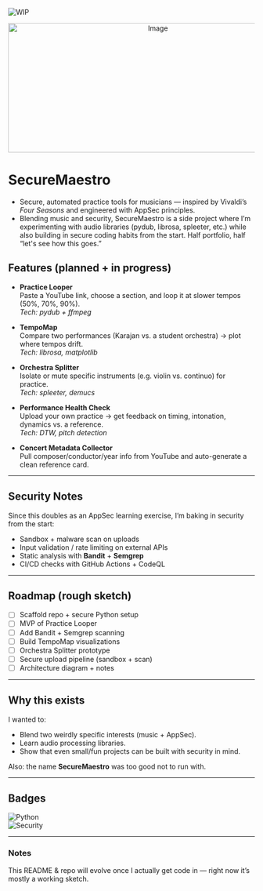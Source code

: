![WIP](https://img.shields.io/badge/status-Work_in_Progress-yellow?style=for-the-badge&logoColor=white)


<div align="center">
  <img width="596" height="264" alt="Image" src="https://github.com/user-attachments/assets/b6823818-fb60-41e0-9c3a-06e6d74ea5bc" />
</div>

# SecureMaestro  


- Secure, automated practice tools for musicians — inspired by Vivaldi’s *Four Seasons* and engineered with AppSec principles.  
- Blending music and security, SecureMaestro is a side project where I’m experimenting with audio libraries (pydub, librosa, spleeter, etc.) while also building in secure coding habits from the start. Half portfolio, half “let's see how this goes.”  


## Features (planned + in progress)

- **Practice Looper**  
  Paste a YouTube link, choose a section, and loop it at slower tempos (50%, 70%, 90%).  
  *Tech: pydub + ffmpeg*  

- **TempoMap**  
  Compare two performances (Karajan vs. a student orchestra) → plot where tempos drift.  
  *Tech: librosa, matplotlib*  

- **Orchestra Splitter**  
  Isolate or mute specific instruments (e.g. violin vs. continuo) for practice.  
  *Tech: spleeter, demucs*  

- **Performance Health Check**  
  Upload your own practice → get feedback on timing, intonation, dynamics vs. a reference.  
  *Tech: DTW, pitch detection*  

- **Concert Metadata Collector**  
  Pull composer/conductor/year info from YouTube and auto-generate a clean reference card.  

---

## Security Notes  

Since this doubles as an AppSec learning exercise, I’m baking in security from the start:  

- Sandbox + malware scan on uploads  
- Input validation / rate limiting on external APIs  
- Static analysis with **Bandit** + **Semgrep**  
- CI/CD checks with GitHub Actions + CodeQL  

---

## Roadmap (rough sketch)

- [ ] Scaffold repo + secure Python setup  
- [ ] MVP of Practice Looper  
- [ ] Add Bandit + Semgrep scanning  
- [ ] Build TempoMap visualizations  
- [ ] Orchestra Splitter prototype  
- [ ] Secure upload pipeline (sandbox + scan)  
- [ ] Architecture diagram + notes  

---

## Why this exists  

I wanted to:  
- Blend two weirdly specific interests (music + AppSec).  
- Learn audio processing libraries.  
- Show that even small/fun projects can be built with security in mind.  

Also: the name **SecureMaestro** was too good not to run with.  

---

## Badges  

![Python](https://img.shields.io/badge/python-3.10+-blue)  
![Security](https://img.shields.io/badge/security-bandit%20%7C%20semgrep%20%7C%20snyk-green)  

---

### Notes  
This README & repo will evolve once I actually get code in — right now it’s mostly a working sketch.  
